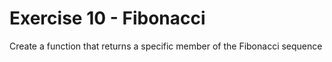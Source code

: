 # Exercise 10 - Fibonacci
Create a function that returns a specific member of the Fibonacci sequence